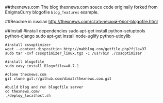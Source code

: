##thexnews.com
The blog thexnews.com souce code originally forked from EnigmaCurry blogofile `blog_features` example.

##Readme in russian
http://thexnews.com/статический-блог-blogofile.html

##Install
    #install dependencies
    sudo apt-get install python-setuptools python-django
    sudo apt-get install node-uglify python-utidylib

    #install cssoptimizer
    wget --content-disposition http://mabblog.com/getfile.php?file=37
    sudo tar -xvf cssoptimizer_linux.tgz -C /usr/bin ./cssoptimizer

    #install blogofile
    sudo easy_install Blogofile==0.7.1

    #clone thexnews.com
    git clone git://github.com/dima2/thexnews.com.git

    #build blog and run blogofile server
    cd thexnews.com/
    ./deploy_localhost.sh